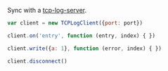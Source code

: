 Sync with a [tcp-log-server].

[tcp-log-server]: https://npmjs.com/packages/tcp-log-server

```javascript
var client = new TCPLogClient({port: port})

client.on('entry', function (entry, index) { })

client.write({a: 1}, function (error, index) { })

client.disconnect()
```
